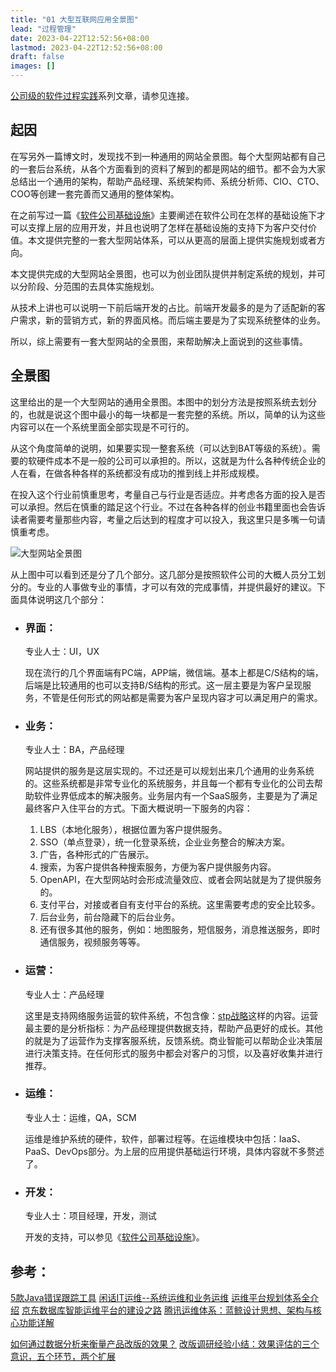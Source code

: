 ```yaml
---
title: "01 大型互联网应用全景图"
lead: "过程管理"
date: 2023-04-22T12:52:56+08:00
lastmod: 2023-04-22T12:52:56+08:00
draft: false
images: []
---
```


[公司级的软件过程实践](https://www.jianshu.com/c/e5ef522ce765)系列文章，请参见连接。
## 起因

在写另外一篇博文时，发现找不到一种通用的网站全景图。每个大型网站都有自己的一套后台系统，从各个方面看到的资料了解到的都是网站的细节。都不会为大家总结出一个通用的架构，帮助产品经理、系统架构师、系统分析师、CIO、CTO、COO等创建一套完善而又通用的整体架构。

在之前写过一篇《[软件公司基础设施](https://www.jianshu.com/p/9342889a4ee4)》主要阐述在软件公司在怎样的基础设施下才可以支撑上层的应用开发，并且也说明了怎样在基础设施的支持下为客户交付价值。本文提供完整的一套大型网站体系，可以从更高的层面上提供实施规划或者方向。

本文提供完成的大型网站全景图，也可以为创业团队提供并制定系统的规划，并可以分阶段、分范围的去具体实施规划。

从技术上讲也可以说明一下前后端开发的占比。前端开发最多的是为了适配新的客户需求，新的营销方式，新的界面风格。而后端主要是为了实现系统整体的业务。

所以，综上需要有一套大型网站的全景图，来帮助解决上面说到的这些事情。

## 全景图
这里给出的是一个大型网站的通用全景图。本图中的划分方法是按照系统去划分的，也就是说这个图中最小的每一块都是一套完整的系统。所以，简单的认为这些内容可以在一个系统里面全部实现是不可行的。

从这个角度简单的说明，如果要实现一整套系统（可以达到BAT等级的系统）。需要的软硬件成本不是一般的公司可以承担的。所以，这就是为什么各种传统企业的人在看，在做各种各样的系统都没有成功的推到线上并形成规模。

在投入这个行业前慎重思考，考量自己与行业是否适应。并考虑各方面的投入是否可以承担。然后在慎重的踏足这个行业。不过在各种各样的创业书籍里面也会告诉读者需要考量那些内容，考量之后达到的程度才可以投入，我这里只是多嘴一句请慎重考虑。

![大型网站全景图](https://upload-images.jianshu.io/upload_images/2454595-73f1ab8c64d08c1f.png?imageMogr2/auto-orient/strip%7CimageView2/2/w/1240)

从上图中可以看到还是分了几个部分。这几部分是按照软件公司的大概人员分工划分的。专业的人事做专业的事情，才可以有效的完成事情，并提供最好的建议。下面具体说明这几个部分：

* ### 界面：
    专业人士：UI，UX

    现在流行的几个界面端有PC端，APP端，微信端。基本上都是C/S结构的端，后端是比较通用的也可以支持B/S结构的形式。这一层主要是为客户呈现服务，不管是任何形式的网站都是需要为客户呈现内容才可以满足用户的需求。

* ### 业务：
    专业人士：BA，产品经理

    网站提供的服务是这层实现的。不过还是可以规划出来几个通用的业务系统的。这些系统都是非常专业化的系统服务，并且每一个都有专业化的公司去帮助软件业界低成本的解决服务。业务层内有一个SaaS服务，主要是为了满足最终客户入住平台的方式。下面大概说明一下服务的内容：
     1. LBS（本地化服务），根据位置为客户提供服务。
     2. SSO（单点登录），统一化登录系统，企业业务整合的解决方案。
     3. 广告，各种形式的广告展示。
     4. 搜索，为客户提供各种搜索服务，方便为客户提供服务内容。
     5. OpenAPI，在大型网站时会形成流量效应、或者会网站就是为了提供服务的。
     6. 支付平台，对接或者自有支付平台的系统。这里需要考虑的安全比较多。
     7. 后台业务，前台隐藏下的后台业务。
     8. 还有很多其他的服务，例如：地图服务，短信服务，消息推送服务，即时通信服务，视频服务等等。

* ### 运营：
    专业人士：产品经理

    这里是支持网络服务运营的软件系统，不包含像：[stp战略](https://baike.baidu.com/item/STP战略/5387830)这样的内容。运营最主要的是分析指标：为产品经理提供数据支持，帮助产品更好的成长。其他的就是为了运营作为支撑客服系统，反馈系统。商业智能可以帮助企业决策层进行决策支持。在任何形式的服务中都会对客户的习惯，以及喜好收集并进行推荐。

* ### 运维：
    专业人士：运维，QA，SCM

    运维是维护系统的硬件，软件，部署过程等。在运维模块中包括：IaaS、PaaS、DevOps部分。为上层的应用提供基础运行环境，具体内容就不多赘述了。

* ### 开发：
    专业人士：项目经理，开发，测试

    开发的支持，可以参见《[软件公司基础设施](https://www.jianshu.com/p/9342889a4ee4)》。

## 参考：
[5款Java错误跟踪工具](http://www.voidcn.com/article/p-phamqnnp-gg.html)
[闲话IT运维--系统运维和业务运维](https://www.jianshu.com/p/20a36b10e91d)
[运维平台规划体系全介绍](https://www.infoq.cn/article/operation-platform-planning-introduction)
[京东数据库智能运维平台的建设之路](http://database.51cto.com/art/201808/582127.htm)
[腾讯运维体系：蓝鲸设计思想、架构与核心功能详解](https://www.jianshu.com/p/f47c004adac5)

[如何通过数据分析来衡量产品改版的效果？](http://www.woshipm.com/pmd/751445.html)
[改版调研经验小结：效果评估的三个意识，五个环节，两个扩展](http://www.woshipm.com/pd/725452.html)
